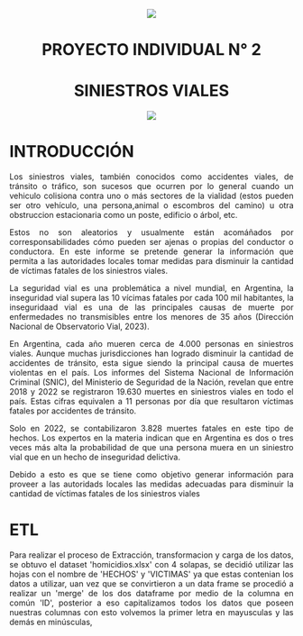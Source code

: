 <p align='center'> <img src= 'https://d31uz8lwfmyn8g.cloudfront.net/Assets/logo-henry-white-lg.png'></p>
<h1 align= 'center'>PROYECTO INDIVIDUAL N° 2</h1>
<h1 align ='center'>SINIESTROS VIALES</h1>
<p align='center'> <img src= 'https://ahorraseguros.mx/wp-content/uploads/2022/12/siniestro.jpg'> </p>

<h1 align='left'>INTRODUCCIÓN</h1>

<p align= 'justify'>Los siniestros viales, también conocidos como accidentes viales, de tránsito o tráfico, son sucesos que ocurren por lo general cuando un vehiculo colisiona contra uno o más sectores de la vialidad (estos pueden ser otro vehículo, una persona,animal o escombros del camino) u otra obstruccion estacionaria como un poste, edificio o árbol, etc.</p>

<p align= 'justify'>Estos no son aleatorios y usualmente están acomáñados por corresponsabilidades cómo pueden ser ajenas o propias del conductor o conductora.
En este informe se pretende generar la información que permita a las autoridades locales tomar medidas para disminuir la cantidad de víctimas fatales de los siniestros viales.</p>

<p align= 'justify'>La seguridad vial es una problemática a nivel mundial, en Argentina, la inseguridad vial supera las 10 vícimas fatales por cada 100 mil habitantes, la inseguridaad vial es una de las principales causas de muerte por enfermedades no transmisibles entre los menores de 35 años (Dirección Nacional de Observatorio Vial, 2023).</p>

<p align= 'justify'>En Argentina, cada año mueren cerca de 4.000 personas en siniestros viales. Aunque muchas jurisdicciones han logrado disminuir la cantidad de accidentes de tránsito, esta sigue siendo la principal causa de muertes violentas en el país. Los informes del Sistema Nacional de Información Criminal (SNIC), del Ministerio de Seguridad de la Nación, revelan que entre 2018 y 2022 se registraron 19.630 muertes en siniestros viales en todo el país. Estas cifras equivalen a 11 personas por día que resultaron víctimas fatales por accidentes de tránsito.</p>

<p align= 'justify'>Solo en 2022, se contabilizaron 3.828 muertes fatales en este tipo de hechos. Los expertos en la materia indican que en Argentina es dos o tres veces más alta la probabilidad de que una persona muera en un siniestro vial que en un hecho de inseguridad delictiva.</p>

<p align= 'justify'>Debido a esto es que se tiene como objetivo generar información para proveer a las autoridads locales las medidas adecuadas para disminuir la cantidad de víctimas fatales de los siniestros viales</p>

<h1 align='left'>ETL</h1>
<p align= 'justify'>Para realizar el proceso de Extracción, transformacion y carga de los datos, se obtuvo el dataset 'homicidios.xlsx' con 4 solapas, se decidió utilizar las hojas con el nombre de 'HECHOS' y 'VICTIMAS' ya que estas contenian los datos a utilizar, uan vez que se convirtieron a un data frame se procedió a realizar un 'merge' de los dos dataframe por medio de la columna en común 'ID', posterior a eso capitalizamos todos los datos que poseen nuestras columnas con esto volvemos la primer letra en mayusculas y las demás en minúsculas, </p>

<p align= 'justify'></p>
